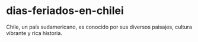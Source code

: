 # dias-feriados-en-chilei
Chile, un país sudamericano, es conocido por sus diversos paisajes, cultura vibrante y rica historia.
